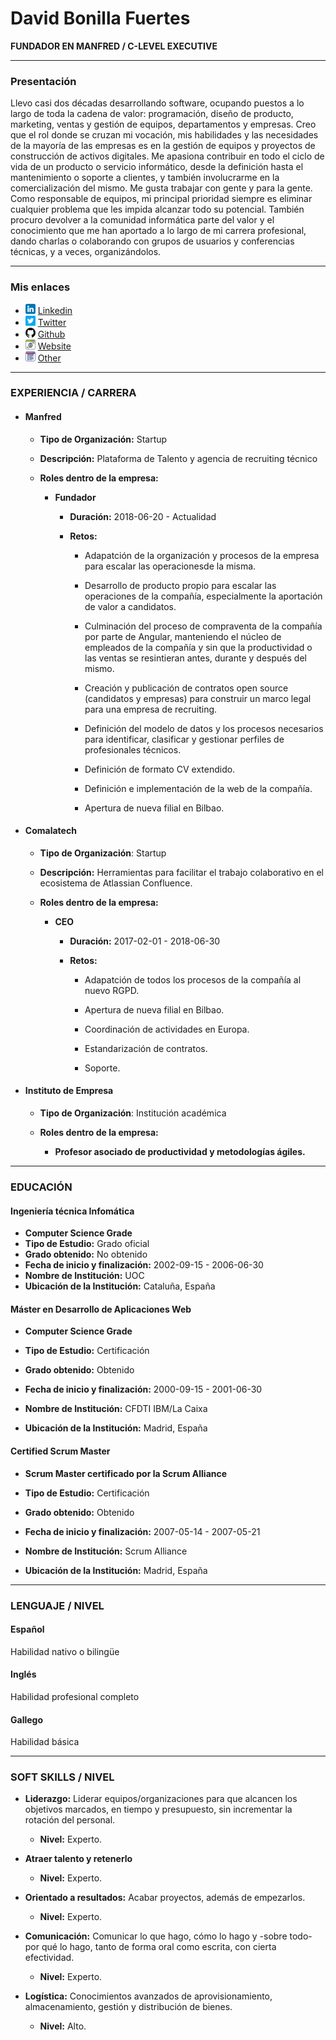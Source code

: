 # David Bonilla Fuertes

**FUNDADOR EN MANFRED / C-LEVEL EXECUTIVE**

---

### Presentación

Llevo casi dos décadas desarrollando software, ocupando puestos a lo largo de toda la cadena de valor: programación, diseño de producto, marketing, ventas y gestión de equipos, departamentos y empresas. Creo que el rol donde se cruzan mi vocación, mis habilidades y las necesidades de la mayoría de las empresas es en la gestión de equipos y proyectos de construcción de activos digitales. Me apasiona contribuir en todo el ciclo de vida de un producto o servicio informático, desde la definición hasta el mantenimiento o soporte a clientes, y también involucrarme en la comercialización del mismo. Me gusta trabajar con gente y para la gente. Como responsable de equipos, mi principal prioridad siempre es eliminar cualquier problema que les impida alcanzar todo su potencial. También procuro devolver a la comunidad informática parte del valor y el conocimiento que me han aportado a lo largo de mi carrera profesional, dando charlas o colaborando con grupos de usuarios y conferencias técnicas, y a veces, organizándolos.

---

### Mis enlaces

- ![linkedin](linkedin.png) [Linkedin](https://www.linkedin.com)
- ![twitter](gorjeo.png) [Twitter](https://www.twitter.com)
- ![github](github.png) [Github](https://www.github.com)
- ![website](navegador.png) [Website](https://www.website.com)
- ![other](sitio-web.png) [Other](https://www.other.com)

---

### EXPERIENCIA / CARRERA

- #### Manfred

  - **Tipo de Organización:** Startup

  - **Descripción:** Plataforma de Talento y agencia de recruiting técnico

  - **Roles dentro de la empresa:**

    - **Fundador**

      - **Duración:** 2018-06-20 - Actualidad

      - **Retos:**

        - Adapatción de la organización y procesos de la empresa para escalar las operacionesde la misma.

        - Desarrollo de producto propio para escalar las operaciones de la compañía, especialmente la aportación de valor a candidatos.

        - Culminación del proceso de compraventa de la compañía por parte de Angular, manteniendo el núcleo de empleados de la compañía y sin que la productividad o las ventas se resintieran antes, durante y después del mismo.

        - Creación y publicación de contratos open source (candidatos y empresas) para construir un marco legal para una empresa de recruiting.

        - Definición del modelo de datos y los procesos necesarios para identificar, clasificar y gestionar perfiles de profesionales técnicos.

        - Definición de formato CV extendido.

        - Definición e implementación de la web de la compañía.

        - Apertura de nueva filial en Bilbao.

- #### Comalatech

  - **Tipo de Organización**: Startup

  - **Descripción:** Herramientas para facilitar el trabajo colaborativo en el ecosistema de Atlassian Confluence.

  - **Roles dentro de la empresa:**

    - **CEO**

      - **Duración:** 2017-02-01 - 2018-06-30

      - **Retos:**

        - Adapatción de todos los procesos de la compañía al nuevo RGPD.

        - Apertura de nueva filial en Bilbao.

        - Coordinación de actividades en Europa.

        - Estandarización de contratos.

        - Soporte.

- #### Instituto de Empresa

  - **Tipo de Organización**: Institución académica

  - **Roles dentro de la empresa:**

    - **Profesor asociado de productividad y metodologías ágiles.**

---

### EDUCACIÓN

#### Ingeniería técnica Infomática

- **Computer Science Grade**
- **Tipo de Estudio:** Grado oficial
- **Grado obtenido:** No obtenido
- **Fecha de inicio y finalización:** 2002-09-15 - 2006-06-30
- **Nombre de Institución:** UOC
- **Ubicación de la Institución:** Cataluña, España

#### Máster en Desarrollo de Aplicaciones Web

- **Computer Science Grade**

- **Tipo de Estudio:** Certificación

- **Grado obtenido:** Obtenido

- **Fecha de inicio y finalización:** 2000-09-15 - 2001-06-30

- **Nombre de Institución:** CFDTI IBM/La Caixa

- **Ubicación de la Institución:** Madrid, España

#### Certified Scrum Master

- **Scrum Master certificado por la Scrum Alliance**

- **Tipo de Estudio:** Certificación

- **Grado obtenido:** Obtenido

- **Fecha de inicio y finalización:** 2007-05-14 - 2007-05-21

- **Nombre de Institución:** Scrum Alliance

- **Ubicación de la Institución:** Madrid, España

---

### LENGUAJE / NIVEL

#### Español

Habilidad nativo o bilingüe

#### Inglés

Habilidad profesional completo

#### Gallego

Habilidad básica

---

### SOFT SKILLS / NIVEL

- **Liderazgo:** Liderar equipos/organizaciones para que alcancen los objetivos marcados, en tiempo y presupuesto, sin incrementar la rotación del personal.

  - **Nivel:** Experto.

- **Atraer talento y retenerlo**

  - **Nivel:** Experto.

- **Orientado a resultados:** Acabar proyectos, además de empezarlos.

  - **Nivel:** Experto.

- **Comunicación:** Comunicar lo que hago, cómo lo hago y -sobre todo- por qué lo hago, tanto de forma oral como escrita, con cierta efectividad.

  - **Nivel:** Experto.

- **Logística:** Conocimientos avanzados de aprovisionamiento, almacenamiento, gestión y distribución de bienes.
  - **Nivel:** Alto.

